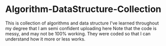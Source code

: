 # Algorithm-DataStructure-Collection
This is collection of algorithms and data structure I've learned throughout my degree that I am semi confident uploading here
Note that the code is messy, and may not be 100% working. They were coded so that I can understand how it more or less works.
